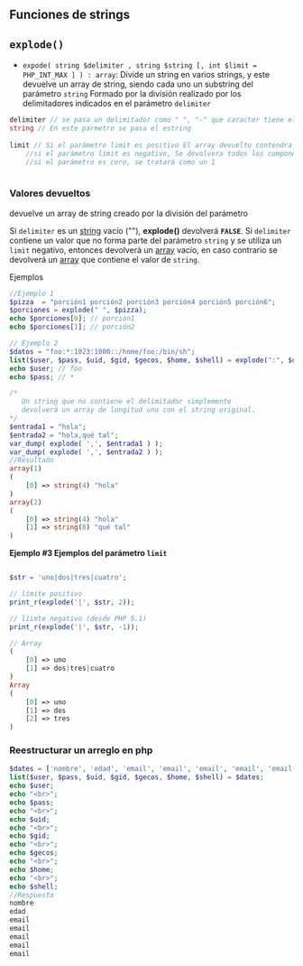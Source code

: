 

## Funciones de strings

## ``explode()``

- `expode( string $delimiter , string $string [, int $limit = PHP_INT_MAX ] ) : array`: Divide un string en varios strings, y este devuelve un array de string, siendo cada uno un substring del parámetro `string` Formado por la división realizado por los delimitadores indicados en el parámetro `delimiter` 

```php
delimiter // se pasa un delimitador como " ", "-" que caracter tiene el string con lo que pueda separa ese estring 
string // En este parmetro se pasa el estring 
    
limit // Si el parámetro limit es positivo El array devuelto contendra de limit elementos y el ultimo elemento contendra el resto del string 
    //si el parámetro limit es negativo, Se devolvera todos los componentes a excepcion del ultimo  -limit 
    //si el parámetro es cero, se tratará como un 1 
    
```

### Valores devueltos 

devuelve un array de string creado por la división del parámetro 

 Si `delimiter` es un [string](https://www.php.net/manual/es/language.types.string.php) vacío (""), **explode()** devolverá **`FALSE`**. Si `delimiter` contiene un valor que no forma parte del parámetro `string` y se utiliza un `limit` negativo, entonces devolverá un [array](https://www.php.net/manual/es/language.types.array.php) vacío, en caso contrario se devolverá un [array](https://www.php.net/manual/es/language.types.array.php) que contiene el valor de `string`. 

Ejemplos

```php
//Ejemplo 1
$pizza  = "porción1 porción2 porción3 porción4 porción5 porción6";
$porciones = explode(" ", $pizza);
echo $porciones[0]; // porción1
echo $porciones[1]; // porción2

// Ejemplo 2
$datos = "foo:*:1023:1000::/home/foo:/bin/sh";
list($user, $pass, $uid, $gid, $gecos, $home, $shell) = explode(":", $datos);
echo $user; // foo
echo $pass; // *
```

```php
/* 
   Un string que no contiene el delimitador simplemente 
   devolverá un array de longitud uno con el string original. 
*/
$entrada1 = "hola";
$entrada2 = "hola,qué tal";
var_dump( explode( ',', $entrada1 ) );
var_dump( explode( ',', $entrada2 ) );
//Resultado
array(1)
(
    [0] => string(4) "hola"
)
array(2)
(
    [0] => string(4) "hola"
    [1] => string(8) "qué tal"
)

```

 **Ejemplo #3 Ejemplos del parámetro `limit`** 

```php

$str = 'uno|dos|tres|cuatro';

// límite positivo
print_r(explode('|', $str, 2));

// líimte negativo (desde PHP 5.1)
print_r(explode('|', $str, -1));

// Array
(
    [0] => uno
    [1] => dos|tres|cuatro
)
Array
(
    [0] => uno
    [1] => dos
    [2] => tres
)
```



### Reestructurar un arreglo en php

```php
$dates = ['nombre', 'edad', 'email', 'email', 'email', 'email', 'email', 'email'];
list($user, $pass, $uid, $gid, $gecos, $home, $shell) = $dates;
echo $user;
echo "<br>";
echo $pass;
echo "<br>";
echo $uid;
echo "<br>";
echo $gid;
echo "<br>";
echo $gecos;
echo "<br>";
echo $home;
echo "<br>";
echo $shell;
//Respuesta 
nombre
edad
email
email
email
email
email
```


